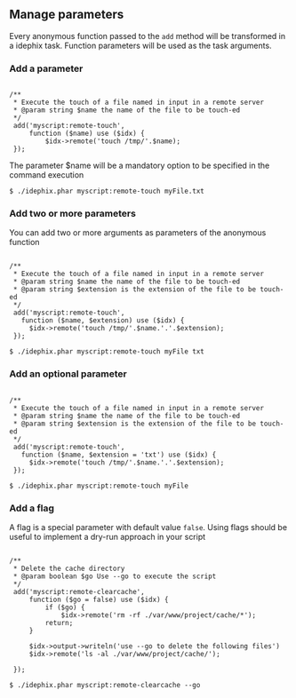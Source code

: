 <h2>Manage parameters</h2>

<p>Every anonymous function passed to the <code>add</code> method will be transformed in a idephix task. Function parameters will be used as the task arguments.</p>

<h3>Add a parameter</h3>

<pre><code>
/**
 * Execute the touch of a file named in input in a remote server
 * @param string $name the name of the file to be touch-ed
 */    
 add('myscript:remote-touch', 
     function ($name) use ($idx) {
         $idx->remote('touch /tmp/'.$name);
 });
</code></pre>

<p>The parameter $name will be a mandatory option to be specified in the command execution</p>

<pre><code>$ ./idephix.phar myscript:remote-touch myFile.txt</code></pre>

<h3>Add two or more parameters</h3>

<p>You can add two or more arguments as parameters of the anonymous function</p>

<pre><code>
/**
 * Execute the touch of a file named in input in a remote server
 * @param string $name the name of the file to be touch-ed
 * @param string $extension is the extension of the file to be touch-ed
 */    
 add('myscript:remote-touch', 
   function ($name, $extension) use ($idx) {
     $idx->remote('touch /tmp/'.$name.'.'.$extension);
 });
</code></pre>

<pre><code>$ ./idephix.phar myscript:remote-touch myFile txt</code></pre>

<h3>Add an optional parameter</h3>

<pre><code>
/**
 * Execute the touch of a file named in input in a remote server
 * @param string $name the name of the file to be touch-ed
 * @param string $extension is the extension of the file to be touch-ed
 */    
 add('myscript:remote-touch', 
   function ($name, $extension = 'txt') use ($idx) {
     $idx->remote('touch /tmp/'.$name.'.'.$extension);
 });
</code></pre>

<pre><code>$ ./idephix.phar myscript:remote-touch myFile</code></pre>

<h3>Add a flag</h3>

<p>A flag is a special parameter with default value <code>false</code>. Using flags should be useful to implement a dry-run approach in your script</p>

<pre><code>
/**
 * Delete the cache directory
 * @param boolean $go Use --go to execute the script
 */    
 add('myscript:remote-clearcache', 
     function ($go = false) use ($idx) {
         if ($go) {
             $idx->remote('rm -rf ./var/www/project/cache/*');
         return;
     }

     $idx->output->writeln('<info>use --go to delete the following files</info>')
     $idx->remote('ls -al ./var/www/project/cache/');   

 });
</code></pre>

<pre><code>$ ./idephix.phar myscript:remote-clearcache --go</code></pre>
